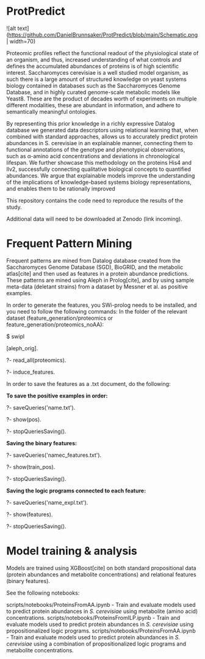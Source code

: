 # ProtPredict

![alt text](https://github.com/DanielBrunnsaker/ProtPredict/blob/main/Schematic.png | width=70)

Proteomic profiles reflect the functional readout of the physiological state of an organism, and
thus, increased understanding of what controls and defines the accumulated abundances of proteins is of
high scientific interest. Saccharomyces cerevisiae is a well studied model organism, as such there is a large
amount of structured knowledge on yeast systems biology contained in databases such as the Saccharomyces
Genome Database, and in highly curated genome-scale metabolic models like Yeast8. These are the product
of decades worth of experiments on multiple different modalities, these are abundant in information, and
adhere to semantically meaningful ontologies.

By representing this prior knowledge in a richly expressive Datalog database we generated data
descriptors using relational learning that, when combined with standard approaches, allows us to accurately
predict protein abundances in S. cerevisiae in an explainable manner, connecting them to functional
annotations of the genotype and phenotypical observations, such as α-amino acid concentrations and
deviations in chronological lifespan. We further showcase this methodology on the proteins His4 and Ilv2,
successfully connecting qualitative biological concepts to quantified abundances. We argue that explainable
models improve the understanding of the implications of knowledge-based systems biology representations,
and enables them to be rationally improved

This repository contains the code need to reproduce the results of the study.

Additional data will need to be downloaded at Zenodo (link incoming).

# Frequent Pattern Mining

Frequent patterns are mined from Datalog database created from the Saccharomyces Genome Database (SGD), BioGRID, 
and the metabolic atlas[cite] and then used as features in a protein abundance predictions.  These patterns are mined using Aleph in Prolog[cite], and by
using sample meta-data (deletant strains) from a dataset by Messner et al. as positive examples.

In order to generate the features, you SWi-prolog needs to be installed, and you need to follow the following commands:
In the folder of the relevant dataset (feature_generation/proteomics or feature_generation/proteomics_noAA):

$ swipl

[aleph_orig].

?- read_all(proteomics).

?- induce_features.

In order to save the features as a .txt document, do the following:

**To save the positive examples in order:**

?- saveQueries('name.txt'). 

?- show(pos).

?- stopQueriesSaving().


**Saving the binary features:**

?- saveQueries('namec_features.txt'). 

?- show(train_pos).

?- stopQueriesSaving().


**Saving the logic programs connected to each feature:**

?- saveQueries('name_expl.txt'). 

?- show(features).

?- stopQueriesSaving().


# Model training & analysis

Models are trained using XGBoost[cite] on both standard propositional data (protein abundances and metabolite concentrations) 
and relational features (binary features).

See the following notebooks:

scripts/notebooks/ProteinsFromAA.ipynb - Train and evaluate models used to predict protein abundances in *S. cerevisiae* using metabolite (amino acid) concentrations.
scripts/notebooks/ProteinsFromILP.ipynb - Train and evaluate models used to predict protein abundances in *S. cerevisiae* using propositionalized logic programs.
scripts/notebooks/ProteinsFromAA.ipynb - Train and evaluate models used to predict protein abundances in *S. cerevisiae* using a combination of propositionalized logic programs and metabolite concentrations.






